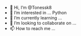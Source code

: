 - 👋 Hi, I’m @Tonessk8
- 👀 I’m interested in ... Python
- 🌱 I’m currently learning ... 
- 💞️ I’m looking to collaborate on ...
- 📫 How to reach me ... 

<!---
Tonessk8/Tonessk8 is a ✨ special ✨ repository because its `README.md` (this file) appears on your GitHub profile.
You can click the Preview link to take a look at your changes.
--->
